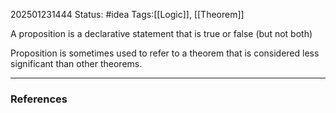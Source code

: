 202501231444
Status: #idea
Tags:[[Logic]], [[Theorem]]

A proposition is a declarative statement that is true or false (but not both)

Proposition is sometimes used to refer to a theorem that is considered less significant than other theorems. 

---
### References